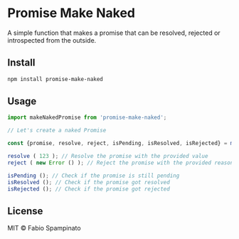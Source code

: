 # Promise Make Naked

A simple function that makes a promise that can be resolved, rejected or introspected from the outside.

## Install

```sh
npm install promise-make-naked
```

## Usage

```ts
import makeNakedPromise from 'promise-make-naked';

// Let's create a naked Promise

const {promise, resolve, reject, isPending, isResolved, isRejected} = makeNakedPromise ();

resolve ( 123 ); // Resolve the promise with the provided value
reject ( new Error () ); // Reject the promise with the provided reason

isPending (); // Check if the promise is still pending
isResolved (); // Check if the promise got resolved
isRejected (); // Check if the promise got rejected
```

## License

MIT © Fabio Spampinato
